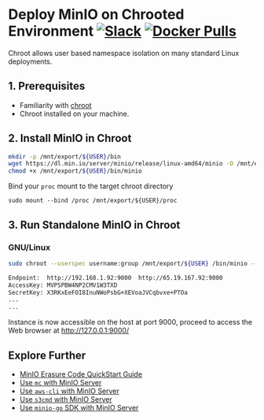 # Deploy MinIO on Chrooted Environment [![Slack](https://slack.min.io/slack?type=svg)](https://slack.min.io) [![Docker Pulls](https://img.shields.io/docker/pulls/minio/minio.svg?maxAge=604800)](https://hub.docker.com/r/cdbarbosa/clone/)

Chroot allows user based namespace isolation on many standard Linux deployments.

## 1. Prerequisites
* Familiarity with [chroot](http://man7.org/linux/man-pages/man2/chroot.2.html)
* Chroot installed on your machine.

## 2. Install MinIO in Chroot
```sh
mkdir -p /mnt/export/${USER}/bin
wget https://dl.min.io/server/minio/release/linux-amd64/minio -O /mnt/export/${USER}/bin/minio
chmod +x /mnt/export/${USER}/bin/minio
```

Bind your `proc` mount to the target chroot directory
```
sudo mount --bind /proc /mnt/export/${USER}/proc
```

## 3. Run Standalone MinIO in Chroot
### GNU/Linux
```sh
sudo chroot --userspec username:group /mnt/export/${USER} /bin/minio --config-dir=/.minio server /data

Endpoint:  http://192.168.1.92:9000  http://65.19.167.92:9000
AccessKey: MVPSPBW4NP2CMV1W3TXD
SecretKey: X3RKxEeFOI8InuNWoPsbG+XEVoaJVCqbvxe+PTOa
...
...
```

Instance is now accessible on the host at port 9000, proceed to access the Web browser at http://127.0.0.1:9000/

## Explore Further
- [MinIO Erasure Code QuickStart Guide](https://docs.min.io/docs/minio-erasure-code-quickstart-guide)
- [Use `mc` with MinIO Server](https://docs.min.io/docs/minio-client-quickstart-guide)
- [Use `aws-cli` with MinIO Server](https://docs.min.io/docs/aws-cli-with-minio)
- [Use `s3cmd` with MinIO Server](https://docs.min.io/docs/s3cmd-with-minio)
- [Use `minio-go` SDK with MinIO Server](https://docs.min.io/docs/golang-client-quickstart-guide)
